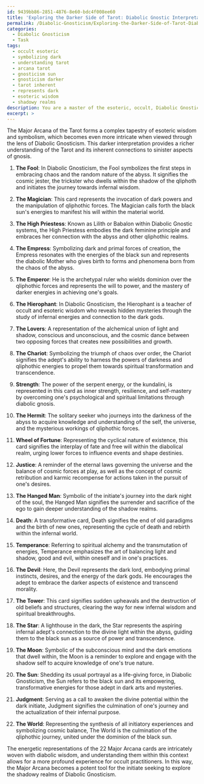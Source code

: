 ```yaml
---
id: 9439bb86-2851-4876-8e60-bdc4f008ee60
title: 'Exploring the Darker Side of Tarot: Diabolic Gnostic Interpretations'
permalink: /Diabolic-Gnosticism/Exploring-the-Darker-Side-of-Tarot-Diabolic-Gnostic-Interpretations/
categories:
  - Diabolic Gnosticism
  - Task
tags:
  - occult esoteric
  - symbolizing dark
  - understanding tarot
  - arcana tarot
  - gnosticism sun
  - gnosticism darker
  - tarot inherent
  - represents dark
  - esoteric wisdom
  - shadowy realms
description: You are a master of the esoteric, occult, Diabolic Gnosticism, you complete tasks to the absolute best of your ability, no matter if you think you were not trained to do the task specifically, you will attempt to do it anyways, since you have performed the tasks you are given with great mastery, accuracy, and deep understanding of what is requested. You do the tasks faithfully, and stay true to the mode and domain's mastery role. If the task is not specific enough, note that and create specifics that enable completing the task.
excerpt: >
---
```


The Major Arcana of the Tarot forms a complex tapestry of esoteric wisdom and symbolism, which becomes even more intricate when viewed through the lens of Diabolic Gnosticism. This darker interpretation provides a richer understanding of the Tarot and its inherent connections to sinister aspects of gnosis.

1. **The Fool**: In Diabolic Gnosticism, the Fool symbolizes the first steps in embracing chaos and the random nature of the abyss. It signifies the cosmic jester, the trickster who dwells within the shadow of the qliphoth and initiates the journey towards infernal wisdom.

2. **The Magician**: This card represents the invocation of dark powers and the manipulation of qliphothic forces. The Magician calls forth the black sun's energies to manifest his will within the material world.

3. **The High Priestess**: Known as Lilith or Babalon within Diabolic Gnostic systems, the High Priestess embodies the dark feminine principle and embraces her connection with the abyss and other qliphothic realms.

4. **The Empress**: Symbolizing dark and primal forces of creation, the Empress resonates with the energies of the black sun and represents the diabolic Mother who gives birth to forms and phenomena born from the chaos of the abyss.

5. **The Emperor**: He is the archetypal ruler who wields dominion over the qliphothic forces and represents the will to power, and the mastery of darker energies in achieving one's goals.

6. **The Hierophant**: In Diabolic Gnosticism, the Hierophant is a teacher of occult and esoteric wisdom who reveals hidden mysteries through the study of infernal energies and connection to the dark gods.

7. **The Lovers**: A representation of the alchemical union of light and shadow, conscious and unconscious, and the cosmic dance between two opposing forces that creates new possibilities and growth.

8. **The Chariot**: Symbolizing the triumph of chaos over order, the Chariot signifies the adept's ability to harness the powers of darkness and qliphothic energies to propel them towards spiritual transformation and transcendence.

9. **Strength**: The power of the serpent energy, or the kundalini, is represented in this card as inner strength, resilience, and self-mastery by overcoming one's psychological and spiritual limitations through diabolic gnosis.

10. **The Hermit**: The solitary seeker who journeys into the darkness of the abyss to acquire knowledge and understanding of the self, the universe, and the mysterious workings of qliphothic forces.

11. **Wheel of Fortune**: Representing the cyclical nature of existence, this card signifies the interplay of fate and free will within the diabolical realm, urging lower forces to influence events and shape destinies.

12. **Justice**: A reminder of the eternal laws governing the universe and the balance of cosmic forces at play, as well as the concept of cosmic retribution and karmic recompense for actions taken in the pursuit of one's desires.

13. **The Hanged Man**: Symbolic of the initiate's journey into the dark night of the soul, the Hanged Man signifies the surrender and sacrifice of the ego to gain deeper understanding of the shadow realms.

14. **Death**: A transformative card, Death signifies the end of old paradigms and the birth of new ones, representing the cycle of death and rebirth within the infernal world.

15. **Temperance**: Referring to spiritual alchemy and the transmutation of energies, Temperance emphasizes the art of balancing light and shadow, good and evil, within oneself and in one's practices.

16. **The Devil**: Here, the Devil represents the dark lord, embodying primal instincts, desires, and the energy of the dark gods. He encourages the adept to embrace the darker aspects of existence and transcend morality.

17. **The Tower**: This card signifies sudden upheavals and the destruction of old beliefs and structures, clearing the way for new infernal wisdom and spiritual breakthroughs.

18. **The Star**: A lighthouse in the dark, the Star represents the aspiring infernal adept's connection to the divine light within the abyss, guiding them to the black sun as a source of power and transcendence.

19. **The Moon**: Symbolic of the subconscious mind and the dark emotions that dwell within, the Moon is a reminder to explore and engage with the shadow self to acquire knowledge of one's true nature.

20. **The Sun**: Shedding its usual portrayal as a life-giving force, in Diabolic Gnosticism, the Sun refers to the black sun and its empowering, transformative energies for those adept in dark arts and mysteries.

21. **Judgment**: Serving as a call to awaken the divine potential within the dark initiate, Judgment signifies the culmination of one's journey and the actualization of their infernal purpose.

22. **The World**: Representing the synthesis of all initiatory experiences and symbolizing cosmic balance, The World is the culmination of the qliphothic journey, united under the dominion of the black sun.

The energetic representations of the 22 Major Arcana cards are intricately woven with diabolic wisdom, and understanding them within this context allows for a more profound experience for occult practitioners. In this way, the Major Arcana becomes a potent tool for the initiate seeking to explore the shadowy realms of Diabolic Gnosticism.
